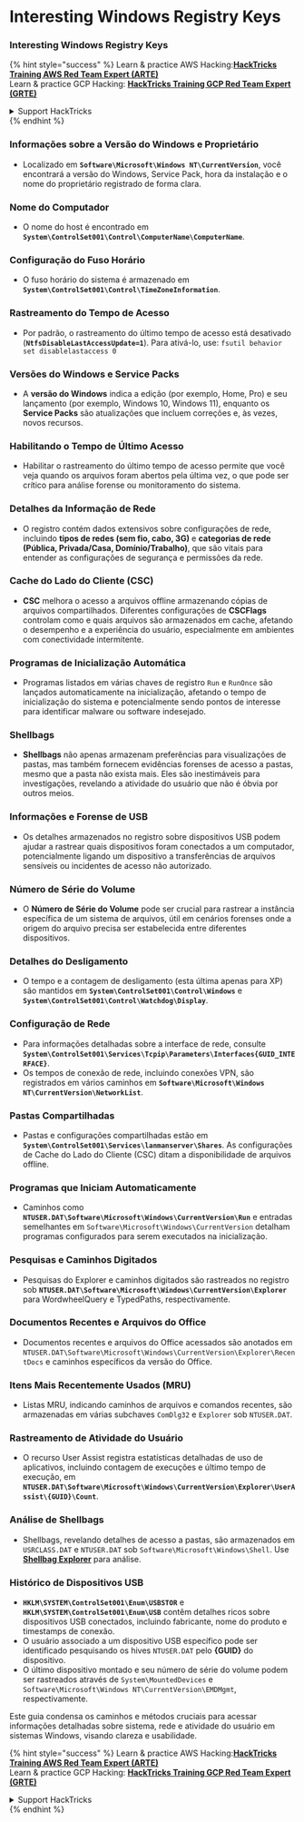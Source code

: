 # Interesting Windows Registry Keys

### Interesting Windows Registry Keys

{% hint style="success" %}
Learn & practice AWS Hacking:<img src="/.gitbook/assets/arte.png" alt="" data-size="line">[**HackTricks Training AWS Red Team Expert (ARTE)**](https://training.hacktricks.xyz/courses/arte)<img src="/.gitbook/assets/arte.png" alt="" data-size="line">\
Learn & practice GCP Hacking: <img src="/.gitbook/assets/grte.png" alt="" data-size="line">[**HackTricks Training GCP Red Team Expert (GRTE)**<img src="/.gitbook/assets/grte.png" alt="" data-size="line">](https://training.hacktricks.xyz/courses/grte)

<details>

<summary>Support HackTricks</summary>

* Check the [**subscription plans**](https://github.com/sponsors/carlospolop)!
* **Join the** 💬 [**Discord group**](https://discord.gg/hRep4RUj7f) or the [**telegram group**](https://t.me/peass) or **follow** us on **Twitter** 🐦 [**@hacktricks\_live**](https://twitter.com/hacktricks\_live)**.**
* **Share hacking tricks by submitting PRs to the** [**HackTricks**](https://github.com/carlospolop/hacktricks) and [**HackTricks Cloud**](https://github.com/carlospolop/hacktricks-cloud) github repos.

</details>
{% endhint %}


### **Informações sobre a Versão do Windows e Proprietário**
- Localizado em **`Software\Microsoft\Windows NT\CurrentVersion`**, você encontrará a versão do Windows, Service Pack, hora da instalação e o nome do proprietário registrado de forma clara.

### **Nome do Computador**
- O nome do host é encontrado em **`System\ControlSet001\Control\ComputerName\ComputerName`**.

### **Configuração do Fuso Horário**
- O fuso horário do sistema é armazenado em **`System\ControlSet001\Control\TimeZoneInformation`**.

### **Rastreamento do Tempo de Acesso**
- Por padrão, o rastreamento do último tempo de acesso está desativado (**`NtfsDisableLastAccessUpdate=1`**). Para ativá-lo, use:
`fsutil behavior set disablelastaccess 0`

### Versões do Windows e Service Packs
- A **versão do Windows** indica a edição (por exemplo, Home, Pro) e seu lançamento (por exemplo, Windows 10, Windows 11), enquanto os **Service Packs** são atualizações que incluem correções e, às vezes, novos recursos.

### Habilitando o Tempo de Último Acesso
- Habilitar o rastreamento do último tempo de acesso permite que você veja quando os arquivos foram abertos pela última vez, o que pode ser crítico para análise forense ou monitoramento do sistema.

### Detalhes da Informação de Rede
- O registro contém dados extensivos sobre configurações de rede, incluindo **tipos de redes (sem fio, cabo, 3G)** e **categorias de rede (Pública, Privada/Casa, Domínio/Trabalho)**, que são vitais para entender as configurações de segurança e permissões da rede.

### Cache do Lado do Cliente (CSC)
- **CSC** melhora o acesso a arquivos offline armazenando cópias de arquivos compartilhados. Diferentes configurações de **CSCFlags** controlam como e quais arquivos são armazenados em cache, afetando o desempenho e a experiência do usuário, especialmente em ambientes com conectividade intermitente.

### Programas de Inicialização Automática
- Programas listados em várias chaves de registro `Run` e `RunOnce` são lançados automaticamente na inicialização, afetando o tempo de inicialização do sistema e potencialmente sendo pontos de interesse para identificar malware ou software indesejado.

### Shellbags
- **Shellbags** não apenas armazenam preferências para visualizações de pastas, mas também fornecem evidências forenses de acesso a pastas, mesmo que a pasta não exista mais. Eles são inestimáveis para investigações, revelando a atividade do usuário que não é óbvia por outros meios.

### Informações e Forense de USB
- Os detalhes armazenados no registro sobre dispositivos USB podem ajudar a rastrear quais dispositivos foram conectados a um computador, potencialmente ligando um dispositivo a transferências de arquivos sensíveis ou incidentes de acesso não autorizado.

### Número de Série do Volume
- O **Número de Série do Volume** pode ser crucial para rastrear a instância específica de um sistema de arquivos, útil em cenários forenses onde a origem do arquivo precisa ser estabelecida entre diferentes dispositivos.

### **Detalhes do Desligamento**
- O tempo e a contagem de desligamento (esta última apenas para XP) são mantidos em **`System\ControlSet001\Control\Windows`** e **`System\ControlSet001\Control\Watchdog\Display`**.

### **Configuração de Rede**
- Para informações detalhadas sobre a interface de rede, consulte **`System\ControlSet001\Services\Tcpip\Parameters\Interfaces{GUID_INTERFACE}`**.
- Os tempos de conexão de rede, incluindo conexões VPN, são registrados em vários caminhos em **`Software\Microsoft\Windows NT\CurrentVersion\NetworkList`**.

### **Pastas Compartilhadas**
- Pastas e configurações compartilhadas estão em **`System\ControlSet001\Services\lanmanserver\Shares`**. As configurações de Cache do Lado do Cliente (CSC) ditam a disponibilidade de arquivos offline.

### **Programas que Iniciam Automaticamente**
- Caminhos como **`NTUSER.DAT\Software\Microsoft\Windows\CurrentVersion\Run`** e entradas semelhantes em `Software\Microsoft\Windows\CurrentVersion` detalham programas configurados para serem executados na inicialização.

### **Pesquisas e Caminhos Digitados**
- Pesquisas do Explorer e caminhos digitados são rastreados no registro sob **`NTUSER.DAT\Software\Microsoft\Windows\CurrentVersion\Explorer`** para WordwheelQuery e TypedPaths, respectivamente.

### **Documentos Recentes e Arquivos do Office**
- Documentos recentes e arquivos do Office acessados são anotados em `NTUSER.DAT\Software\Microsoft\Windows\CurrentVersion\Explorer\RecentDocs` e caminhos específicos da versão do Office.

### **Itens Mais Recentemente Usados (MRU)**
- Listas MRU, indicando caminhos de arquivos e comandos recentes, são armazenadas em várias subchaves `ComDlg32` e `Explorer` sob `NTUSER.DAT`.

### **Rastreamento de Atividade do Usuário**
- O recurso User Assist registra estatísticas detalhadas de uso de aplicativos, incluindo contagem de execuções e último tempo de execução, em **`NTUSER.DAT\Software\Microsoft\Windows\CurrentVersion\Explorer\UserAssist\{GUID}\Count`**.

### **Análise de Shellbags**
- Shellbags, revelando detalhes de acesso a pastas, são armazenados em `USRCLASS.DAT` e `NTUSER.DAT` sob `Software\Microsoft\Windows\Shell`. Use **[Shellbag Explorer](https://ericzimmerman.github.io/#!index.md)** para análise.

### **Histórico de Dispositivos USB**
- **`HKLM\SYSTEM\ControlSet001\Enum\USBSTOR`** e **`HKLM\SYSTEM\ControlSet001\Enum\USB`** contêm detalhes ricos sobre dispositivos USB conectados, incluindo fabricante, nome do produto e timestamps de conexão.
- O usuário associado a um dispositivo USB específico pode ser identificado pesquisando os hives `NTUSER.DAT` pelo **{GUID}** do dispositivo.
- O último dispositivo montado e seu número de série do volume podem ser rastreados através de `System\MountedDevices` e `Software\Microsoft\Windows NT\CurrentVersion\EMDMgmt`, respectivamente.

Este guia condensa os caminhos e métodos cruciais para acessar informações detalhadas sobre sistema, rede e atividade do usuário em sistemas Windows, visando clareza e usabilidade.



{% hint style="success" %}
Learn & practice AWS Hacking:<img src="/.gitbook/assets/arte.png" alt="" data-size="line">[**HackTricks Training AWS Red Team Expert (ARTE)**](https://training.hacktricks.xyz/courses/arte)<img src="/.gitbook/assets/arte.png" alt="" data-size="line">\
Learn & practice GCP Hacking: <img src="/.gitbook/assets/grte.png" alt="" data-size="line">[**HackTricks Training GCP Red Team Expert (GRTE)**<img src="/.gitbook/assets/grte.png" alt="" data-size="line">](https://training.hacktricks.xyz/courses/grte)

<details>

<summary>Support HackTricks</summary>

* Check the [**subscription plans**](https://github.com/sponsors/carlospolop)!
* **Join the** 💬 [**Discord group**](https://discord.gg/hRep4RUj7f) or the [**telegram group**](https://t.me/peass) or **follow** us on **Twitter** 🐦 [**@hacktricks\_live**](https://twitter.com/hacktricks\_live)**.**
* **Share hacking tricks by submitting PRs to the** [**HackTricks**](https://github.com/carlospolop/hacktricks) and [**HackTricks Cloud**](https://github.com/carlospolop/hacktricks-cloud) github repos.

</details>
{% endhint %}
